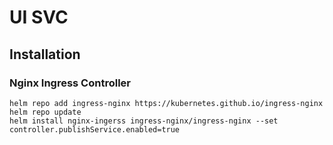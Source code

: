# UI SVC
## Installation
### Nginx Ingress Controller
```
helm repo add ingress-nginx https://kubernetes.github.io/ingress-nginx
helm repo update
helm install nginx-ingerss ingress-nginx/ingress-nginx --set controller.publishService.enabled=true
```